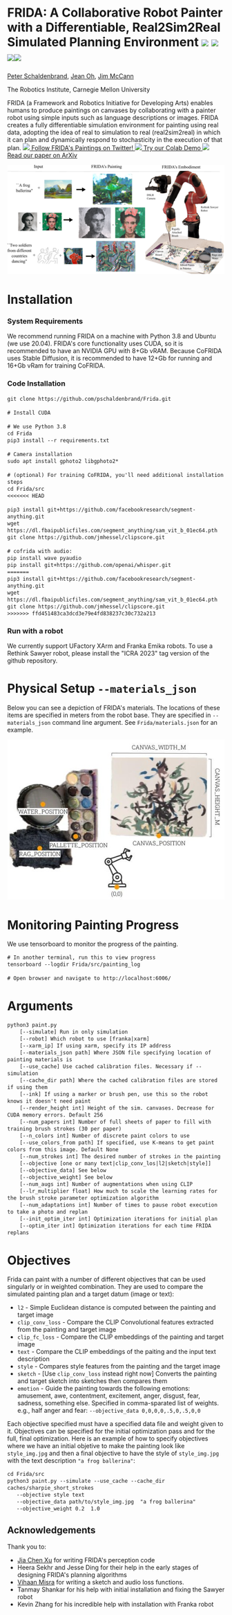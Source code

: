 # FRIDA: A Collaborative Robot Painter with a Differentiable, Real2Sim2Real Simulated Planning Environment  <a href="https://twitter.com/FridaRobot" target="_blank"><img src="https://res.cloudinary.com/crunchbase-production/image/upload/c_lpad,h_256,w_256,f_auto,q_auto:eco,dpr_1/v1397180207/d242197edc3ff044620cf2d8ff39d6b3.jpg" height=32/></a> <a href="https://colab.research.google.com/github/pschaldenbrand/Frida/blob/master/Frida.ipynb" target="_blank"><img src="https://pbs.twimg.com/profile_images/1330956917951270912/DyIZtTA8_400x400.png" height=32/></a> <a href="https://arxiv.org/abs/2210.00664" target="_blank"><img src="https://pbs.twimg.com/media/EcglfCHU4AA6-yj.png" height=32/></a><a href="https://www.tiktok.com/@frida_robot?lang=en" target="_blank"><img src="https://sf-tb-sg.ibytedtos.com/obj/eden-sg/uhtyvueh7nulogpoguhm/tiktok-icon2.png" height=32/></a>

[Peter Schaldenbrand](https://pschaldenbrand.github.io/#about.html), [Jean Oh](https://www.cs.cmu.edu/~./jeanoh/), [Jim McCann](http://www.cs.cmu.edu/~jmccann/)

The Robotics Institute, Carnegie Mellon University

FRIDA (a Framework and Robotics
Initiative for Developing Arts) enables humans to
produce paintings on canvases by collaborating with a painter
robot using simple inputs such as language descriptions or
images. FRIDA creates a fully differentiable simulation environment for
painting using real data, adopting the idea of real to simulation to real
(real2sim2real) in which it can plan and dynamically respond to stochasticity in the
execution of that plan.
<a href="https://twitter.com/FridaRobot" target="_blank">
    <img src="https://res.cloudinary.com/crunchbase-production/image/upload/c_lpad,h_256,w_256,f_auto,q_auto:eco,dpr_1/v1397180207/d242197edc3ff044620cf2d8ff39d6b3.jpg" height=16/>
    Follow FRIDA's Paintings on Twitter!
</a>
<a href="https://colab.research.google.com/github/pschaldenbrand/Frida/blob/master/Frida.ipynb" target="_blank">
    <img src="https://pbs.twimg.com/profile_images/1330956917951270912/DyIZtTA8_400x400.png" height=16/>
    Try our Colab Demo
</a>
<a href="https://arxiv.org/abs/2210.00664" target="_blank">
    <img src="https://pbs.twimg.com/media/EcglfCHU4AA6-yj.png" height=16/>
    Read our paper on ArXiv
</a>

![Depiction of FRIDA's capabilities and embodiment](./sample/github_figure.png)

# Installation

### System Requirements

We recommend running FRIDA on a machine with Python 3.8 and Ubuntu (we use 20.04). FRIDA's core functionality uses CUDA, so it is recommended to have an NVIDIA GPU with 8+Gb vRAM. Because CoFRIDA uses Stable Diffusion, it is recommended to have 12+Gb for running and 16+Gb vRam for training CoFRIDA.

### Code Installation

```
git clone https://github.com/pschaldenbrand/Frida.git

# Install CUDA

# We use Python 3.8
cd Frida
pip3 install --r requirements.txt

# Camera installation
sudo apt install gphoto2 libgphoto2*

# (optional) For training CoFRIDA, you'll need additional installation steps
cd Frida/src
<<<<<<< HEAD

pip3 install git+https://github.com/facebookresearch/segment-anything.git
wget https://dl.fbaipublicfiles.com/segment_anything/sam_vit_b_01ec64.pth
git clone https://github.com/jmhessel/clipscore.git

# cofrida with audio:
pip install wave pyaudio
pip install git+https://github.com/openai/whisper.git 
=======
pip3 install git+https://github.com/facebookresearch/segment-anything.git
wget https://dl.fbaipublicfiles.com/segment_anything/sam_vit_b_01ec64.pth
git clone https://github.com/jmhessel/clipscore.git
>>>>>>> ffd451483ca3dcd3e79e4fd838237c30c732a213
```

### Run with a robot

We currently support UFactory XArm and Franka Emika robots. To use a Rethink Sawyer robot, please install the "ICRA 2023" tag version of the github repository.

# Physical Setup `--materials_json`

Below you can see a depiction of FRIDA's materials. The locations of these items are specified in meters from the robot base. They are specified in `--materials_json` command line argument. See `Frida/materials.json` for an example.

![Depiction of FRIDA's setup](./sample/materials_json_diagram.jpg)


# Monitoring Painting Progress

We use tensorboard to monitor the progress of the painting.

```
# In another terminal, run this to view progress
tensorboard --logdir Frida/src/painting_log

# Open browser and navigate to http://localhost:6006/
```

# Arguments

```
python3 paint.py 
    [--simulate] Run in only simulation
    [--robot] Which robot to use [franka|xarm]
    [--xarm_ip] If using xarm, specify its IP address
    [--materials_json path] Where JSON file specifying location of painting materials is
    [--use_cache] Use cached calibration files. Necessary if --simulation
    [--cache_dir path] Where the cached calibration files are stored if using them
    [--ink] If using a marker or brush pen, use this so the robot knows it doesn't need paint
    [--render_height int] Height of the sim. canvases. Decrease for CUDA memory errors. Default 256
    [--num_papers int] Number of full sheets of paper to fill with training brush strokes (30 per paper)
    [--n_colors int] Number of discrete paint colors to use
    [--use_colors_from path] If specified, use K-means to get paint colors from this image. Default None
    [--num_strokes int] The desired number of strokes in the painting
    [--objective [one or many text|clip_conv_los|l2|sketch|style]]
    [--objective_data] See below
    [--objective_weight] See below
    [--num_augs int] Number of augmentations when using CLIP
    [--lr_multiplier float] How much to scale the learning rates for the brush stroke parameter optimization algorithm
    [--num_adaptations int] Number of times to pause robot execution to take a photo and replan
    [--init_optim_iter int] Optimization iterations for initial plan
    [--optim_iter int] Optimization iterations for each time FRIDA replans
```

# Objectives

Frida can paint with a number of different objectives that can be used singularly or in weighted combination. They are used to compare the simulated painting plan and a target datum (image or text):
- `l2` - Simple Euclidean distance is computed between the painting and target image
- `clip_conv_loss` - Compare the CLIP Convolutional features extracted from the painting and target image
- `clip_fc_loss` - Compare the CLIP embeddings of the painting and target image
- `text` - Compare the CLIP embeddings of the paiting and the input text description
- `style` - Compares style features from the painting and the target image
- `sketch` - [Use `clip_conv_loss` instead right now] Converts the painting and target sketch into sketches then compares them
- `emotion` - Guide the painting towards the following emotions: amusement, awe, contentment, excitement, anger, disgust, fear, sadness, something else. Specified in comma-sparated list of weights. e.g., half anger and fear: `--objective_data 0,0,0,0,.5,0,.5,0,0`

Each objective specified must have a specified data file and weight given to it. Objectives can be specified for the initial optimization pass and for the full, final optimization. Here is an example of how to specify objectives where we have an initial objetive to make the painting look like `style_img.jpg` and then a final objective to have the style of `style_img.jpg` with the text description `"a frog ballerina"`:
```
cd Frida/src
python3 paint.py --simulate --use_cache --cache_dir caches/sharpie_short_strokes
   --objective style text
   --objective_data path/to/style_img.jpg  "a frog ballerina"
   --objective_weight 0.2  1.0
```




## Acknowledgements

Thank you to: 
- [Jia Chen Xu](https://github.com/jxu12345) for writing FRIDA's perception code
- Heera Sekhr and Jesse Ding for their help in the early stages of designing FRIDA's planning algorithms
- [Vihaan Misra](https://github.com/convexalpha) for writing a sketch and audio loss functions.
- Tanmay Shankar for his help with initial installation and fixing the Sawyer robot
- Kevin Zhang for his incredible help with installation with Franka robot
